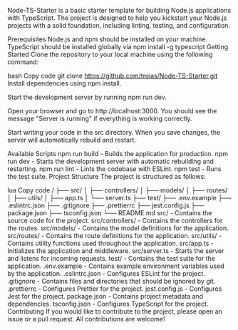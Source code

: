 Node-TS-Starter is a basic starter template for building Node.js applications with TypeScript. The project is designed to help you kickstart your Node.js projects with a solid foundation, including linting, testing, and configuration.

Prerequisites
Node.js and npm should be installed on your machine.
TypeScript should be installed globally via npm install -g typescript
Getting Started
Clone the repository to your local machine using the following command:

bash
Copy code
git clone https://github.com/troias/Node-TS-Starter.git
Install dependencies using npm install.

Start the development server by running npm run dev.

Open your browser and go to http://localhost:3000. You should see the message "Server is running" if everything is working correctly.

Start writing your code in the src directory. When you save changes, the server will automatically rebuild and restart.

Available Scripts
npm run build - Builds the application for production.
npm run dev - Starts the development server with automatic rebuilding and restarting.
npm run lint - Lints the codebase with ESLint.
npm test - Runs the test suite.
Project Structure
The project is structured as follows:

lua
Copy code
/
├── src/
│   ├── controllers/
│   ├── models/
│   ├── routes/
│   ├── utils/
│   ├── app.ts
│   └── server.ts
├── test/
├── .env.example
├── .eslintrc.json
├── .gitignore
├── .prettierrc
├── jest.config.js
├── package.json
├── tsconfig.json
└── README.md
src/ - Contains the source code for the project.
src/controllers/ - Contains the controllers for the routes.
src/models/ - Contains the model definitions for the application.
src/routes/ - Contains the route definitions for the application.
src/utils/ - Contains utility functions used throughout the application.
src/app.ts - Initializes the application and middleware.
src/server.ts - Starts the server and listens for incoming requests.
test/ - Contains the test suite for the application.
.env.example - Contains example environment variables used by the application.
.eslintrc.json - Configures ESLint for the project.
.gitignore - Contains files and directories that should be ignored by git.
.prettierrc - Configures Prettier for the project.
jest.config.js - Configures Jest for the project.
package.json - Contains project metadata and dependencies.
tsconfig.json - Configures TypeScript for the project.
Contributing
If you would like to contribute to the project, please open an issue or a pull request. All contributions are welcome!
